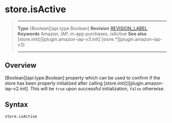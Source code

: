 # store.isActive

> --------------------- ------------------------------------------------------------------------------------------
> __Type__              [Boolean][api.type.Boolean]
> __Revision__          [REVISION_LABEL](REVISION_URL)
> __Keywords__          Amazon, IAP, in-app purchases, isActive
> __See also__			[store.init()][plugin.amazon-iap-v3.init]
>						[store.*][plugin.amazon-iap-v3]
> --------------------- ------------------------------------------------------------------------------------------


## Overview

[Boolean][api.type.Boolean] property which can be used to confirm if the store has been properly initialized after calling [store.init()][plugin.amazon-iap-v2.init]. This will be `true` upon successful initialization, `false` otherwise.


## Syntax

	store.isActive
